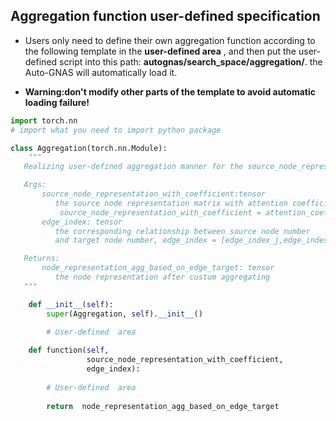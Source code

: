 ## Aggregation function user-defined specification

- Users only need to define their own aggregation function according to the following template in the **user-defined area** , and then put the user-defined script into this path: **autognas/search_space/aggregation/**. the Auto-GNAS will automatically load it. 

- **Warning:don't modify other parts of the template to avoid automatic loading failure!**

```python
import torch.nn
# import what you need to import python package

class Aggregation(torch.nn.Module):
    """
   Realizing user-defined aggregation manner for the source_node_representation_with_coefficient

   Args:
       source_node_representation_with_coefficient:tensor
          the source node representation matrix with attention coefficient
           source_node_representation_with_coefficient = attention_coefficient * x_j
       edge_index: tensor
          the corresponding relationship between source node number
          and target node number, edge_index = [edge_index_j,edge_index_i]

   Returns:
       node_representation_agg_based_on_edge_target: tensor
          the node representation after custum aggregating
   """

    def __init__(self):
        super(Aggregation, self).__init__()
        
        # User-defined  area

    def function(self,
                 source_node_representation_with_coefficient,
                 edge_index):
        
        # User-defined  area
   
        return  node_representation_agg_based_on_edge_target
```

